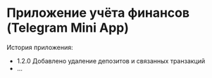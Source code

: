# Приложение учёта финансов (Telegram Mini App)

История приложения:

* 1.2.0 Добавлено удаление депозитов и связанных транзакций
* ...
